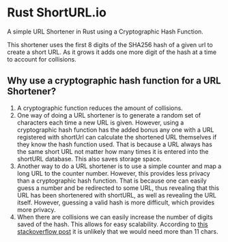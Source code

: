 # Rust ShortURL.io
A simple URL Shortener in Rust using a Cryptographic Hash Function.

This shortener uses the first 8 digits of the SHA256 hash of a given url to create a short URL. As it grows it adds one more digit of the hash at a time to account for collisions.

## Why use a cryptographic hash function for a URL Shortener?
1. A cryptographic function reduces the amount of collisions.
2. One way of doing a URL shortener is to generate a random set of characters each time a new URL is given. However, using a cryptographic hash function has the added bonus any one with a URL registered with shortUrl can calculate the shortened URL themselves if they know the hash function used. That is because a URL always has the same short URL not matter how many times it is entered into the shortURL database. This also saves storage space.
3. Another way to do a URL shortener is to use a simple counter and map a long URL to the counter number. However, this provides less privacy than a cryptographic hash function. That is because one can easily guess a number and be redirected to some URL, thus revealing that this URL has been shortenered with shortURL, as well as revealing the URL itself. However, guessing a valid hash is more difficult, which provides more privacy. 
4. When there are collisions we can easily increase the number of digits saved of the hash. This allows for easy scalability. According to [this stackoverflow post](https://stackoverflow.com/questions/34764195/how-does-git-create-unique-commit-hashes-mainly-the-first-few-characters) it is unlikely that we would need more than 11 chars.
